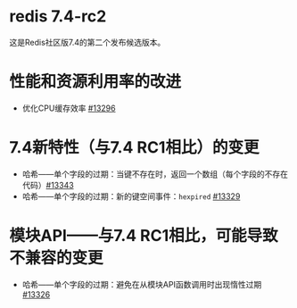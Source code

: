 # redis 7.4-rc2
这是Redis社区版7.4的第二个发布候选版本。

# 性能和资源利用率的改进

- 优化CPU缓存效率 [#13296](https://github.com/redis/redis/pull/13296)

# 7.4新特性（与7.4 RC1相比）的变更

- 哈希——单个字段的过期：当键不存在时，返回一个数组（每个字段的不存在代码）[#13343](https://github.com/redis/redis/pull/13343)
- 哈希——单个字段的过期：新的键空间事件：`hexpired` [#13329](https://github.com/redis/redis/pull/13329)

# 模块API——与7.4 RC1相比，可能导致不兼容的变更

- 哈希——单个字段的过期：避免在从模块API函数调用时出现惰性过期 [#13326](https://github.com/redis/redis/pull/13326)
